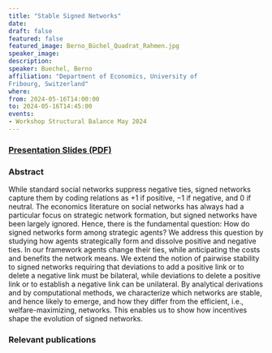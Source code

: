 ```yaml
---
title: "Stable Signed Networks"
date:
draft: false
featured: false
featured_image: Berno_Büchel_Quadrat_Rahmen.jpg
speaker_image:
description:
speaker: Buechel, Berno
affiliation: "Department of Economics, University of
Fribourg, Switzerland" 
where:
from: 2024-05-16T14:00:00
to: 2024-05-16T14:45:00
events:
- Workshop Structural Balance May 2024
---
```


### [Presentation Slides (PDF)](xxx.pdf)


### Abstract

While standard social networks suppress negative ties, signed networks capture them by coding relations as +1 if positive, −1 if negative, and 0 if neutral. The economics literature on social networks has always had a particular focus on strategic network formation, but signed networks have been largely ignored. Hence, there is the fundamental question: How do signed networks form among strategic agents? 
We address this question by studying how agents strategically form and dissolve positive and negative ties. In our framework agents change their ties, while anticipating the costs and benefits the network means. We extend the notion of pairwise stability to signed networks requiring that deviations to add a positive link or to delete a negative link must be bilateral, while deviations to delete a positive link or to establish a negative link can be unilateral. By analytical derivations and by computational methods, we characterize which networks are stable, and hence likely to emerge, and how they differ from the efficient, i.e., welfare-maximizing, networks. This enables us to show how incentives shape the evolution of signed networks. 

### Relevant publications

